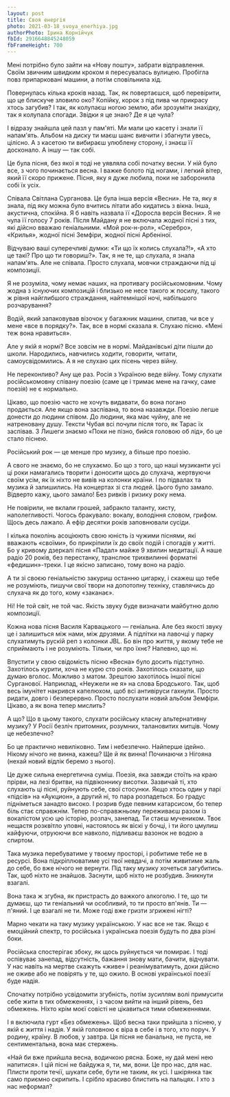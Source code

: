 ```yaml
---
layout: post
title: Своя енергія
photo: 2021-03-18_svoya_enerhiya.jpg
authorPhoto: Ірина Корнійчук
fbId: 2916648845248059
fbFrameHeight: 700
---
```


Мені потрібно було зайти на «Нову пошту», забрати відправлення. Своїм звичним швидким кроком я пересувалась вулицею. Пробігла повз припарковані машини, а потім сповільнила хід.

Повернулась кілька кроків назад. Так, як повертаєшся, щоб перевірити, що це блискуче зловило око? Копійку, корок з під пива чи прикрасу хтось загубив? І так, як колупаєш ногою землю, аби зрозуміти знахідку, так я колупала спогади. Звідки я це знаю? Де я це чула?

<!--more-->

І відразу знайшла цей пазл у пам'яті. Ми мали цю касету і знали її напам'ять. Альбом на диску ти маєш шанс вивчити і збагнути увесь, цілісно. А з касетою ти вибираєш улюблену сторону, і знаєш її досконало. А іншу — так собі.

Це була пісня, без якої я тоді не уявляла собі початку весни. У ній було все, з чого починається весна. І важке болото під ногами, і легкий вітер, який її скоро прижене. Пісня, яку я дуже любила, поки не заборонила собі їх усіх.

Співала Світлана Сурганова. Це була інша версія «Весни». Не та, яку я знала, під яку можна було вчитись літати або кидатись з вікна. Інша, акустична, спокійна. Я б навіть назвала її «Доросла версія Весни». Я не чула її голосу 7 років. Після Майдану я не включала жодної пісні з тих, які дійсно вважаю геніальними. «Мой рок-н-рол», «Серебро», «Крилья», жодної пісні Земфіри, жодної пісні Арбеніної.

Відчуваю ваші суперечливі думки: «Ти що їх колись слухала?!», «А хто це такі? Про що ти говориш?». Так, я не те, що слухала, я знала напам'ять. Але не співала. Просто слухала, мовчки страждаючи під ці композиції.

Я не розуміла, чому немає наших, на противагу російськомовним. Чому жодна з існуючих композицій і близько не несе такого ж посилу, такого ж рівня найглибшого страждання, найтемнішої ночі, набільшого розчарування?

Водій, який запаковував візочок у багажник машини, спитав, чи все у мене «все в порядку?». Так, все в нормі сказала я. Слухаю пісню. «Мені теж вона нравиться».

Але у якій я нормі? Все зовсім не в нормі. Майданівські діти пішли до школи. Народились, навчились ходити, говорити, читати,  самоусвідомились. А я не слухаю цих пісень через війну.

Не переконливо? Ану ще раз. Росія з Україною веде війну. Тому слухати російськомовну співану поезію (саме це і тримає мене на гачку, саме поезія) не є нормально.

Цікаво, що поезію часто не хочуть видавати, бо вона погано продається. Але якщо вона заспівана, то вона назавжди. Поезію легше донести до людини співом. До людини, яка має чуйну, але не натреновану душу. Тексти Чубая всі почули після того, як Тарас їх заспівав. З Лишеги знаємо «Поки не пізно, бийся головою об лід», бо це стало піснею.

Російський рок — це менше про музику, а більше про поезію.

А свого не знаємо, бо не слухаємо. Бо що з того, що наші музиканти усі ці роки намагались творити і доносити щось до слухача, жертвуючи своїм усім, як їх ніхто не вивів на колонки країни. І по підвалах та музика й залишились. На концертах зі ста людей. Цього було замало. Відверто кажу, цього замало! Без ривків і ризику року нема.

Не повірили, не вклали грошей, забракло таланту, хисту, наполегливості. Чогось бракувало: вокалу, володіння словом, грифом. Щось десь лажало. А ефір десятки років заповнювали сусіди.

І кілька поколінь асоціюють свою юність із чужими піснями, які вважають «своїми», бо прикріпили їх до своїх подій і спогадів у житті. Бо у кривому дзеркалі пісня «Падал» майже 9 хвилин медитації. А наше радіо 20 років, без перестанку, транслює трихвилинні форматні «федишин»-треки. І це якісно записано, тому воно на радіо.

А ти зі своєю геніальністю закуриш останню цигарку, і скажеш що тебе не розуміють, пишучи свої твори на допотопну техніку, ставлячись до слухача як до того, кому «заканає».

Ні! Не той світ, не той час. Якість звуку буде визначати майбутню долю композиції.

Кожна нова пісня Василя Карвацького — геніальна. Але без якості звуку це і залишиться між нами, між друзями. А підлітки на лавочці у парку слухатимуть рускій реп з колонки JBL. Бо він про життя, у якому тебе не сприймають і не розуміють. Тільки, чи про їхнє? Напевно, що ні.

Впустити у свою свідомість пісню «Весна» було досить підступно. Захотілось курити, хоча не курю сто років. Захотілось сказати, що думаю вголос. Можливо з матом. Зрештою захотілось іншої пісні Сурганової. Наприклад, «Неужели не я» на слова Бродського. Так, щоб весь імунітет накрився капелюхом, щоб всі антивіруси гахнули. Просто ридати, довго і безперервно. Просто послухати новий альбом Земфіри. Цікаво, а як вона тепер мислить?

А що? Що в цьому такого, слухати російську класну альтернативну музику? У Росії безліч притомних, розумних, талановитих митців. Чому це небезпечно?

Бо це практично невиліковно. Тим і небезпечно. Найперше ідейно. Нікому нічого не винна, кажеш? Ще й як винна! Починаючи з Нігояна (нехай новий відлік беремо з нього).

Це дуже сильна енергетична суміш. Поезія, яка завжди стоїть на краю прірви, на лезі бритви, на підвіконнику висотки. Зазвичай ті, хто слухають ці пісні, руйнують себе, свої стосунки. Якщо хтось один у парі «підсів» на «Аукцион», а другий ні, то пара розпадеться. Бо градус підніметься занадто високо. І розрив буде певним катарсисом, бо тепер біль стає справжнім. Тепер по-справжньому переживаєш разом із вокалістом усю цю історію, розпач, занепад. Ти стаєш мучеником. Твоє нещастя розквітло уповні, настоялось як віскі у бочці, і ти його цмулиш кайфуючи, отруюючи все навколо, підливаєш вазонок не водою а спиртом.

Така музика перебуватиме у твоєму просторі, і робитиме тебе не в ресурсі. Вона підкріплюватиме усі твої невдачі, а потім живитиме жаль до себе, бо вже нічого не вернути. Під таку музику хочеться загубитись. Так, щоб ніхто не знайшов. Заснути, щоб ніхто не розбудив. Зникнути взагалі.

Вона така ж згубна, як пристрасть до важкого алкоголю. І те, що ти думаєш, що ти геніальний чи особливий, то ти просто вп'янів. Ти — п'яний. І це взагалі не ти. Може годі вже гризти згрижені нігті?

Марно чекати на таку музику українською. У нас все не так. Якщо є емоційний спектр, то російська і українська поезія будуть по два різні боки.

Російська спостерігає збоку, як щось руйнується чи помирає. І тоді оспівуває занепад, відсутність, бажання знову мати, бачити, відчувати. У нас навіть на мертве скажуть «живе» і реанімуватимуть, доки дійсно не оживе або не повірять у те, що ожило. В основі української поезії буде надія.

Спочатку потрібно усвідомити згубність, потім зусиллям волі примусити себе жити в тих обмеженнях, і з часом вийти на інший рівень, без обмежень. Ніхто крім моєї совісті не цікавиться тими обмеженнями.

І я включила  гурт «Без обмежень». Щоб весна таки прийшла з піснею, у якій є життя і надія. У якій головною є віра в себе і в того, хто поруч. У родину, країну. В любов, у завтра. Ця пісня не банальна, не пуста, не сентиментальна, вона має стержень.

«Най би вже прийшла весна, водичкою рясна. Боже, ну дай мені нею напитися». І цій пісні не байдужа я, ти, ми, вони. Це про нас,  для нас.
Плисти проти течії, шукати себе, бути не таким, як усі. І шкірянка так само приємно скрипить. І срібло красиво блистить на пальцях. І хто з нас неформал?
